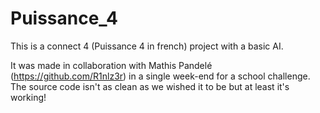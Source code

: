 # Puissance_4

This is a connect 4 (Puissance 4 in french) project with a basic AI.

It was made in collaboration with Mathis Pandelé (https://github.com/R1nlz3r) in a single week-end for a school challenge. The source code isn't as clean as we wished it to be but at least it's working!
